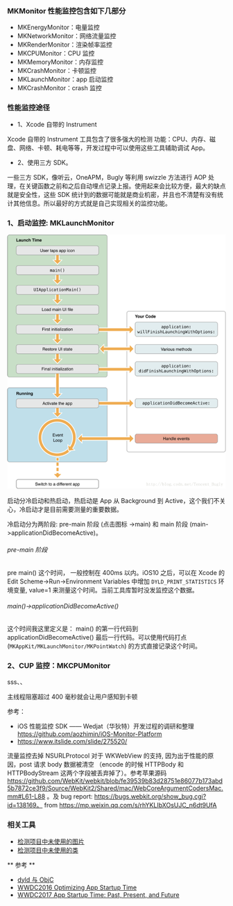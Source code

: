



### MKMonitor 性能监控包含如下几部分

- MKEnergyMonitor：电量监控
- MKNetworkMonitor：网络流量监控
- MKRenderMonitor：渲染帧率监控
- MKCPUMonitor：CPU 监控
- MKMemoryMonitor：内存监控
- MKCrashMonitor：卡顿监控
- MKLaunchMonitor：app 启动监控
- MKCrashMonitor：crash 监控


### 性能监控途径

- 1、Xcode 自带的 Instrument

Xcode 自带的 Instrument 工具包含了很多强大的检测 功能：CPU、内存、磁盘、网络、卡顿、耗电等等，开发过程中可以使用这些工具辅助调试 App。

- 2、使用三方 SDK。

一些三方 SDK，像听云，OneAPM，Bugly 等利用 swizzle 方法进行 AOP 处理，在关键函数之前和之后自动埋点记录上报。使用起来会比较方便，最大的缺点就是安全性，这些 SDK 统计到的数据可能就是商业机密，并且也不清楚有没有统计其他信息。所以最好的方式就是自己实现相关的监控功能。


### 1、启动监控: MKLaunchMonitor
![](../source/appLaunch.png)

启动分冷启动和热启动，热启动是 App 从 Background 到 Active，这个我们不关心，冷启动才是目前需要测量的重要数据。

冷启动分为两阶段: pre-main 阶段 (点击图标 ->main) 和 main 阶段 (main->applicationDidBecomeActive)。

###### pre-main 阶段

pre main() 这个时间， 一般控制在 400ms 以内。iOS10 之后，可以在 Xcode 的 Edit Scheme->Run->Environment Variables 中增加 `DYLD_PRINT_STATISTICS` 环境变量, value=1 来测量这个时间。当前工具库暂时没发监控这个数据。


###### main()->applicationDidBecomeActive()
这个时间我这里定义是： main() 的第一行代码到 applicationDidBecomeActive() 最后一行代码。可以使用代码打点 (`MKAppKit/MKLaunchMonitor/MKPointWatch`) 的方式直接记录这个时间。


### 2、CUP 监控：MKCPUMonitor




sss、、



主线程阻塞超过 400 毫秒就会让用户感知到卡顿

参考：

- iOS 性能监控 SDK —— Wedjat（华狄特）开发过程的调研和整理  https://github.com/aozhimin/iOS-Monitor-Platform
- https://www.itslide.com/slide/275520/



流量监控去掉 NSURLProtocol 对于 WKWebView 的支持, 因为出于性能的原因，post 请求 body 数据被清空 （encode 的时候 HTTPBody 和 HTTPBodyStream 这两个字段被丢弃掉了）。参考苹果源码 https://github.com/WebKit/webkit/blob/fe39539b83d28751e86077b173abd5b7872ce3f9/Source/WebKit2/Shared/mac/WebCoreArgumentCodersMac.mm#L61-L88 。及 bug report: https://bugs.webkit.org/show_bug.cgi?id=138169。 from https://mp.weixin.qq.com/s/rhYKLIbXOsUJC_n6dt9UfA
### 相关工具

- [检测项目中未使用的图片](https://github.com/tinymind/LSUnusedResources)
- [检测项目中未使用的类](https://github.com/dblock/fui)

** 参考 **
- [dyld 与 ObjC](https://blog.cnbluebox.com/blog/2017/06/20/dyldyu-objc/)
- [WWDC2016 Optimizing App Startup Time](https://developer.apple.com/videos/play/wwdc2016/406/)
- [WWDC2017 App Startup Time: Past, Present, and Future](https://developer.apple.com/videos/play/wwdc2017/413)